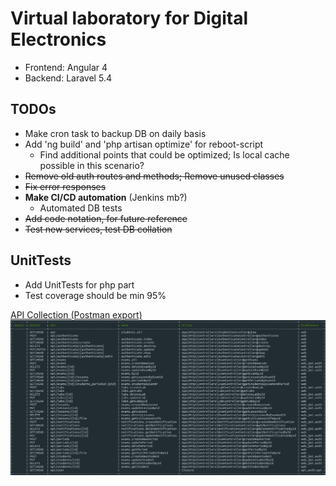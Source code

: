 # Virtual laboratory for Digital Electronics


* Frontend: Angular 4
* Backend: Laravel 5.4

## TODOs
* Make cron task to backup DB on daily basis
* Add 'ng build' and 'php artisan optimize' for reboot-script
    * Find additional points that could be optimized; Is local cache possible in this scenario?
* ~~Remove old auth routes and methods; Remove unused classes~~
* ~~Fix error responses~~
* **Make CI/CD automation** (Jenkins mb?)
    * Automated DB tests
* ~~Add code notation, for future reference~~
* ~~Test new services, test DB collation~~

## UnitTests
* Add UnitTests for php part
* Test coverage should be min 95%

[API Collection (Postman export)](https://github.com/l3xq/de-virtual-lab/blob/master/documentation/api_postman_collection/API_Postman_export.json)
![List of Routes][list-of-routes]



[list-of-routes]: https://github.com/l3xq/de-virtual-lab/blob/master/documentation/routes.PNG 
